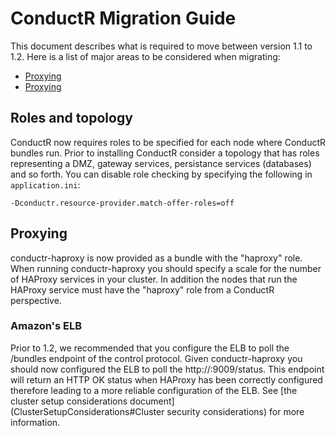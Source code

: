 # ConductR Migration Guide


This document describes what is required to move between version 1.1 to 1.2. Here is a list of major areas to be considered when migrating:

* [Proxying](#Roles_and_toplogy)
* [Proxying](#Proxying)

## Roles and topology

ConductR now requires roles to be specified for each node where ConductR bundles run. Prior to installing ConductR consider a topology that has roles representing a DMZ, gateway services, persistance services (databases) and so forth. You can disable role checking by specifying the following in `application.ini`: 

```
-Dconductr.resource-provider.match-offer-roles=off
```

## Proxying

conductr-haproxy is now provided as a bundle with the "haproxy" role. When running conductr-haproxy you should specify a scale for the number of HAProxy services in your cluster. In addition the nodes that run the HAProxy service must have the "haproxy" role from a ConductR perspective.

### Amazon's ELB

Prior to 1.2, we recommended that you configure the ELB to poll the /bundles endpoint of the control protocol. Given conductr-haproxy you should now configured the ELB to poll the http://:9009/status. This endpoint will return an HTTP OK status when HAProxy has been correctly configured therefore leading to a more reliable configuration of the ELB. See [the cluster setup considerations document](ClusterSetupConsiderations#Cluster security considerations) for more information.